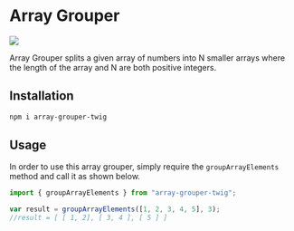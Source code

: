 # Array Grouper

<img src="https://travis-ci.com/RyanFindlay/array-grouper.svg?branch=master">

Array Grouper splits a given array of numbers into N smaller arrays where the length of the array and N are both positive integers.

## Installation

```bash
npm i array-grouper-twig
```

## Usage

In order to use this array grouper, simply require the `groupArrayElements` method and call it as shown below.

```ts
import { groupArrayElements } from "array-grouper-twig";

var result = groupArrayElements([1, 2, 3, 4, 5], 3);
//result = [ [ 1, 2], [ 3, 4 ], [ 5 ] ]
```
